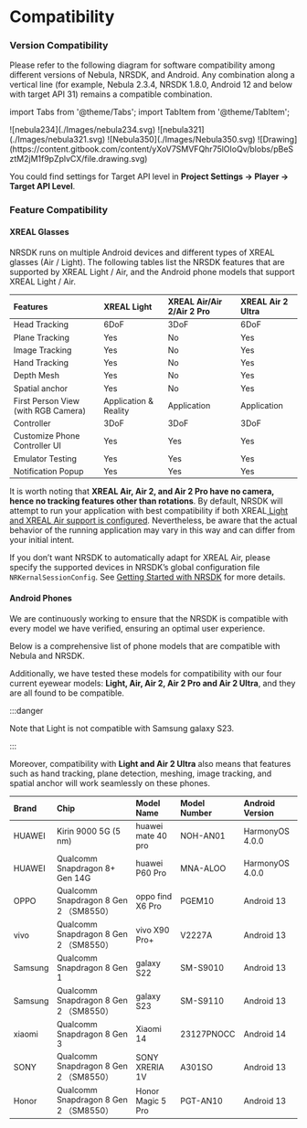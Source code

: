 # Compatibility

### Version Compatibility

Please refer to the following diagram for software compatibility among different versions of Nebula, NRSDK, and Android. Any combination along a vertical line (for example, Nebula 2.3.4, NRSDK 1.8.0, Android 12 and below with target API 31) remains a compatible combination.

import Tabs from '@theme/Tabs';
import TabItem from '@theme/TabItem';

<Tabs>

  <TabItem value="Nebula 2.3.4" label="Nebula 2.3.4">
    ![nebula234](./Images/nebula234.svg)
  </TabItem>
  <TabItem value="Nebula 3.2.1" label="Nebula 3.2.1">
    ![nebula321](./Images/nebula321.svg)
  </TabItem>
  <TabItem value="Nebula 3.5.0" label="Nebula 3.5.0">
    ![Nebula350](./Images/Nebula350.svg)
  </TabItem>

  <TabItem value="Nebula 3.8.0" label="Nebula 3.8.0">
    ![Drawing](https://content.gitbook.com/content/yXoV7SMVFQhr75lOIoQv/blobs/pBeSztM2jM1f9pZplvCX/file.drawing.svg)
  </TabItem>

</Tabs>





You could find settings for Target API level in **Project Settings -> Player -> Target API Level**.

### Feature Compatibility

#### XREAL Glasses

NRSDK runs on multiple Android devices and different types of XREAL glasses (Air / Light). The following tables list the NRSDK features that are supported by XREAL Light / Air, and the Android phone models that support XREAL Light / Air.



| Features                            | XREAL Light           | XREAL Air/Air 2/Air 2 Pro | XREAL Air 2 Ultra |
| :---------------------------------- | :-------------------- | :------------------------ | :---------------- |
| Head Tracking                       | 6DoF                  | 3DoF                      | 6DoF              |
| Plane Tracking                      | Yes                   | No                        | Yes               |
| Image Tracking                      | Yes                   | No                        | Yes               |
| Hand Tracking                       | Yes                   | No                        | Yes               |
| Depth Mesh                          | Yes                   | No                        | Yes               |
| Spatial anchor                      | Yes                   | No                        | Yes               |
| First Person View (with RGB Camera) | Application & Reality | Application               | Application       |
| Controller                          | 3DoF                  | 3DoF                      | 3DoF              |
| Customize Phone Controller UI       | Yes                   | Yes                       | Yes               |
| Emulator Testing                    | Yes                   | Yes                       | Yes               |
| Notification Popup                  | Yes                   | Yes                       | Yes               |

It is worth noting that **XREAL Air, Air 2, and Air 2 Pro have no camera, hence no tracking features other than rotations**. By default, NRSDK will attempt to run your application with best compatibility if both XREAL[ Light and XREAL Air support is configured](../02_Getting%20Started%20with%20NRSDK.md). Nevertheless, be aware that the actual behavior of the running application may vary in this way and can differ from your initial intent.

If you don’t want NRSDK to automatically adapt for XREAL Air, please specify the supported devices in NRSDK’s global configuration file `NRKernalSessionConfig`. See [Getting Started with NRSDK](../02_Getting%20Started%20with%20NRSDK.md) for more details.



#### Android Phones

We are continuously working to ensure that the NRSDK is compatible with every model we have verified, ensuring an optimal user experience. 

Below is a comprehensive list of phone models that are compatible with Nebula and NRSDK. 

Additionally, we have tested these models for compatibility with our four current eyewear models: **Light, Air, Air 2, Air 2 Pro and Air 2 Ultra**, and they are all found to be compatible. 

:::danger

Note that Light is not compatible with Samsung galaxy S23.

:::

Moreover, compatibility with **Light and Air 2 Ultra** also means that features such as hand tracking, plane detection, meshing, image tracking, and spatial anchor will work seamlessly on these phones.

| Brand   | Chip                                   | Model Name         | Model Number | Android Version |
| :------ | :------------------------------------- | :----------------- | :----------- | :-------------- |
| HUAWEI  | Kirin 9000 5G (5 nm)                   | huawei mate 40 pro | NOH-AN01     | HarmonyOS 4.0.0 |
| HUAWEI  | Qualcomm Snapdragon 8+ Gen 14G         | huawei P60 Pro     | MNA-ALOO     | HarmonyOS 4.0.0 |
| OPPO    | Qualcomm Snapdragon 8 Gen 2 （SM8550） | oppo find X6 Pro   | PGEM10       | Android 13      |
| vivo    | Qualcomm Snapdragon 8 Gen 2 （SM8550） | vivo X90 Pro+      | V2227A       | Android 13      |
| Samsung | Qualcomm Snapdragon 8 Gen 1            | galaxy S22         | SM-S9010     | Android 13      |
| Samsung | Qualcomm Snapdragon 8 Gen 2 （SM8550） | galaxy S23         | SM-S9110     | Android 13      |
| xiaomi  | Qualcomm Snapdragon 8 Gen 3            | Xiaomi 14          | 23127PNOCC   | Android 14      |
| SONY    | Qualcomm Snapdragon 8 Gen 2 （SM8550） | SONY XRERIA 1V     | A301SO       | Android 13      |
| Honor   | Qualcomm Snapdragon 8 Gen 2 （SM8550） | Honor Magic 5 Pro  | PGT-AN10     | Android 13      |